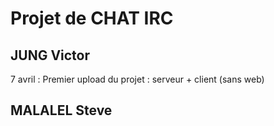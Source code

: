 # Projet de CHAT IRC
## JUNG Victor
7 avril : Premier upload du projet : serveur + client (sans web)

## MALALEL Steve
